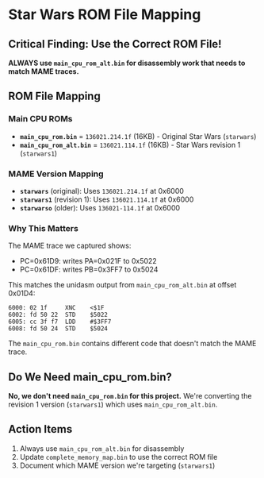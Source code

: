 # Star Wars ROM File Mapping

## Critical Finding: Use the Correct ROM File!

**ALWAYS use `main_cpu_rom_alt.bin` for disassembly work that needs to match MAME traces.**

## ROM File Mapping

### Main CPU ROMs
- **`main_cpu_rom.bin`** = `136021.214.1f` (16KB) - Original Star Wars (`starwars`)
- **`main_cpu_rom_alt.bin`** = `136021.114.1f` (16KB) - Star Wars revision 1 (`starwars1`)

### MAME Version Mapping
- **`starwars`** (original): Uses `136021.214.1f` at 0x6000
- **`starwars1`** (revision 1): Uses `136021.114.1f` at 0x6000
- **`starwarso`** (older): Uses `136021-114.1f` at 0x6000

### Why This Matters
The MAME trace we captured shows:
- PC=0x61D9: writes PA=0x021F to 0x5022
- PC=0x61DF: writes PB=0x3FF7 to 0x5024

This matches the unidasm output from `main_cpu_rom_alt.bin` at offset 0x01D4:
```
6000: 02 1f     XNC    <$1F
6002: fd 50 22  STD    $5022
6005: cc 3f f7  LDD    #$3FF7
6008: fd 50 24  STD    $5024
```

The `main_cpu_rom.bin` contains different code that doesn't match the MAME trace.

## Do We Need main_cpu_rom.bin?

**No, we don't need `main_cpu_rom.bin` for this project.** We're converting the revision 1 version (`starwars1`) which uses `main_cpu_rom_alt.bin`.

## Action Items
1. Always use `main_cpu_rom_alt.bin` for disassembly
2. Update `complete_memory_map.bin` to use the correct ROM file
3. Document which MAME version we're targeting (`starwars1`)
